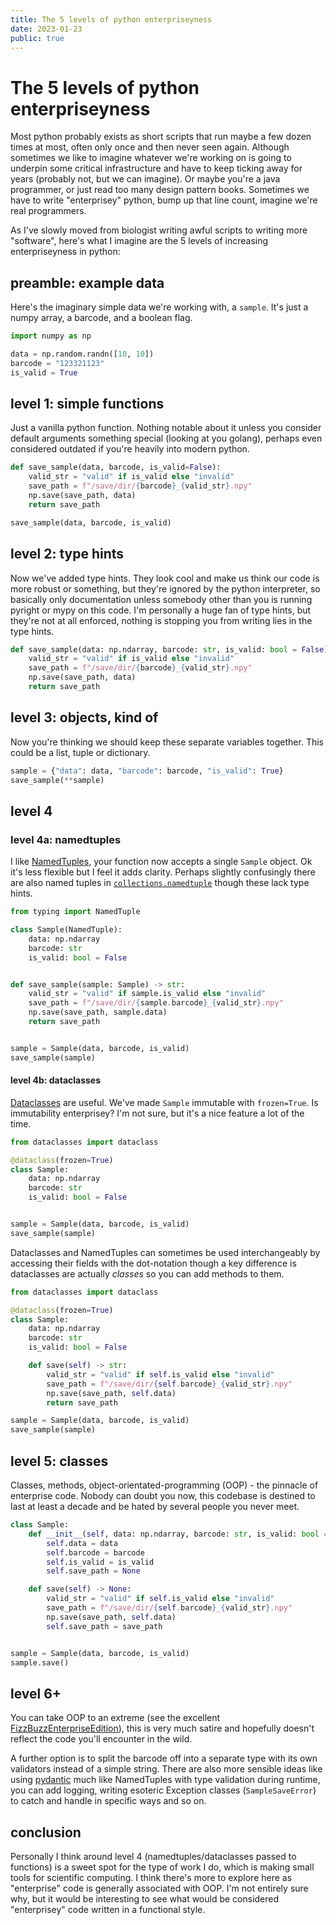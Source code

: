 ```yaml
---
title: The 5 levels of python enterpriseyness
date: 2023-01-23
public: true
---
```


# The 5 levels of python enterpriseyness

Most python probably exists as short scripts that run maybe a few dozen times at
most, often only once and then never seen again. Although sometimes we like to
imagine whatever we're working on is going to underpin some critical infrastructure
and have to keep ticking away for years (probably not, but we can imagine). Or maybe
you're a java programmer, or just read too many design pattern books. Sometimes
we have to write "enterprisey" python, bump up that line count, imagine we're real
programmers.

As I've slowly moved from biologist writing awful scripts to writing more
"software", here's what I imagine are the 5 levels of increasing enterpriseyness
in python:


## preamble: example data

Here's the imaginary simple data we're working with, a `sample`. It's just a numpy
array, a barcode, and a boolean flag.

```python
import numpy as np

data = np.random.randn([10, 10])
barcode = "123321123"
is_valid = True
```

## level 1: simple functions

Just a vanilla python function. Nothing notable about it unless you consider default
arguments something special (looking at you golang), perhaps even considered outdated
if you're heavily into modern python.

```python
def save_sample(data, barcode, is_valid=False):
    valid_str = "valid" if is_valid else "invalid"
    save_path = f"/save/dir/{barcode}_{valid_str}.npy"
    np.save(save_path, data)
    return save_path

save_sample(data, barcode, is_valid)
```

## level 2: type hints

Now we've added type hints. They look cool and make us think our code is more robust
or something, but they're ignored by the python interpreter, so basically only documentation
unless somebody other than you is running pyright or mypy on this code. I'm
personally a huge fan of type hints, but they're not at all enforced, nothing is
stopping you from writing lies in the type hints.

```python
def save_sample(data: np.ndarray, barcode: str, is_valid: bool = False) -> str:
    valid_str = "valid" if is_valid else "invalid"
    save_path = f"/save/dir/{barcode}_{valid_str}.npy"
    np.save(save_path, data)
    return save_path
```

## level 3: objects, kind of

Now you're thinking we should keep these separate variables together. This could
be a list, tuple or dictionary.

```python
sample = {"data": data, "barcode": barcode, "is_valid": True}
save_sample(**sample)
```


## level 4
### level 4a: namedtuples

I like [NamedTuples](https://docs.python.org/3/library/typing.html#typing.NamedTuple),
your function now accepts a single `Sample` object. Ok it's less flexible but I
feel it adds clarity. Perhaps slightly confusingly there are also named tuples
in [`collections.namedtuple`](https://docs.python.org/3/library/collections.html#collections.namedtuple)
though these lack type hints.

```python
from typing import NamedTuple

class Sample(NamedTuple):
    data: np.ndarray
    barcode: str
    is_valid: bool = False


def save_sample(sample: Sample) -> str:
    valid_str = "valid" if sample.is_valid else "invalid"
    save_path = f"/save/dir/{sample.barcode}_{valid_str}.npy"
    np.save(save_path, sample.data)
    return save_path


sample = Sample(data, barcode, is_valid)
save_sample(sample)
```

#### level 4b: dataclasses

[Dataclasses](https://docs.python.org/3/library/dataclasses.html) are useful. We've
made `Sample` immutable with `frozen=True`. Is immutability enterprisey? I'm not
sure, but it's a nice feature a lot of the time.

```python
from dataclasses import dataclass

@dataclass(frozen=True)
class Sample:
    data: np.ndarray
    barcode: str
    is_valid: bool = False


sample = Sample(data, barcode, is_valid)
save_sample(sample)
```

Dataclasses and NamedTuples can sometimes be used interchangeably by accessing their
fields with the dot-notation though a key difference is dataclasses are actually
*classes* so you can add methods to them.

```python
from dataclasses import dataclass

@dataclass(frozen=True)
class Sample:
    data: np.ndarray
    barcode: str
    is_valid: bool = False

    def save(self) -> str:
        valid_str = "valid" if self.is_valid else "invalid"
        save_path = f"/save/dir/{self.barcode}_{valid_str}.npy"
        np.save(save_path, self.data)
        return save_path

sample = Sample(data, barcode, is_valid)
save_sample(sample)
```

## level 5: classes

Classes, methods, object-orientated-programming (OOP) - the pinnacle of enterprise
code. Nobody can doubt you now, this codebase is destined to last at least a decade
and be hated by several people you never meet.

```python
class Sample:
    def __init__(self, data: np.ndarray, barcode: str, is_valid: bool = False):
        self.data = data
        self.barcode = barcode
        self.is_valid = is_valid
        self.save_path = None

    def save(self) -> None:
        valid_str = "valid" if self.is_valid else "invalid"
        save_path = f"/save/dir/{self.barcode}_{valid_str}.npy"
        np.save(save_path, self.data)
        self.save_path = save_path


sample = Sample(data, barcode, is_valid)
sample.save()
```

## level 6+

You can take OOP to an extreme (see the excellent [FizzBuzzEnterpriseEdition](https://github.com/EnterpriseQualityCoding/FizzBuzzEnterpriseEdition)),
this is very much satire and hopefully doesn't reflect the code you'll encounter
in the wild.


A further option is to split the barcode off into a separate type with its own
validators instead of a simple string. There are also more sensible ideas like
using [pydantic](https://docs.pydantic.dev/) much like NamedTuples with type
validation during runtime, you can add logging, writing esoteric Exception
classes (`SampleSaveError`) to catch and handle in specific ways and so on.


## conclusion

Personally I think around level 4 (namedtuples/dataclasses passed to functions)
is a sweet spot for the type of work I do, which is making small tools for scientific
computing. I think there's more to explore here as "enterprise" code is generally
associated with OOP. I'm not entirely sure why, but it would be interesting to see
what would be considered "enterprisey" code written in a functional style.
